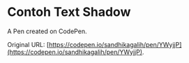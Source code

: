 # Contoh Text Shadow

A Pen created on CodePen.

Original URL: [https://codepen.io/sandhikagalih/pen/YWyjjP](https://codepen.io/sandhikagalih/pen/YWyjjP).

